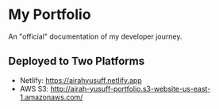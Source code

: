 # My Portfolio

An "official" documentation of my developer journey.

## Deployed to Two Platforms

- Netlify: https://airahyusuff.netlify.app
- AWS S3: http://airah-yusuff-portfolio.s3-website-us-east-1.amazonaws.com/
